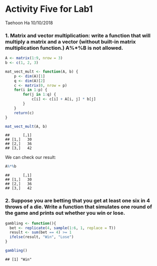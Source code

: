 Activity Five for Lab1
================
Taehoon Ha
10/10/2018

### 1. Matrix and vector multiplication: write a function that will multiply a matrix and a vector (without built-in matrix multiplication function.) A%\*%B is not allowed.

``` r
A <- matrix(1:9, nrow = 3)
b <- c(1, 2, 3)

mat_vect_mult <- function(A, b) {
    p <- dim(A)[1]
    q <- dim(A)[2]
    c <- matrix(0, nrow = p)
    for(i in 1:p) {
        for(j in 1:q) {
            c[i] <- c[i] + A[i, j] * b[j]
        }
    }
    return(c)
}

mat_vect_mult(A, b)
```

    ##      [,1]
    ## [1,]   30
    ## [2,]   36
    ## [3,]   42

We can check our result:

``` r
A%*%b
```

    ##      [,1]
    ## [1,]   30
    ## [2,]   36
    ## [3,]   42

### 2. Suppose you are betting that you get at least one six in 4 throws of a die. Write a function that simulates one round of the game and prints out whether you win or lose.

``` r
gambling <- function(){
  bet <- replicate(4, sample(1:6, 1, replace = T))
  result <- sum(bet == 4) >= 1
  ifelse(result, "Win", "Lose")
}

gambling()
```

    ## [1] "Win"

